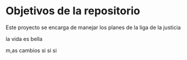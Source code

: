 # Objetivos de la repositorio

Este proyecto se encarga de manejar los planes de la liga de la justicia


la vida es bella

m,as cambios si si si
